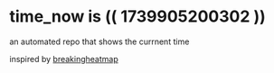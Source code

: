 # time_now is (( 1739905200302 ))

an automated repo that shows the currnent time

inspired by [breakingheatmap](https://github.com/breakingheatmap/breakingheatmap)